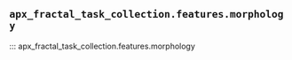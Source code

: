 ## `apx_fractal_task_collection.features.morphology`

::: apx_fractal_task_collection.features.morphology

